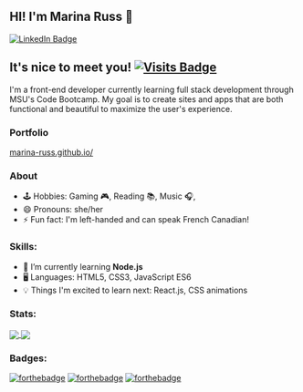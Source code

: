 ## HI! I'm Marina Russ 👋
[![LinkedIn Badge](https://img.shields.io/badge/LinkedIn-Profile-informational?style=flat&logo=linkedin&logoColor=white&color=0D76A8)](https://www.linkedin.com/in/marinaruss/)

## It's nice to meet you! [![Visits Badge](https://badges.pufler.dev/visits/marina-russ/marina-russ)](https:marina-russ.github.io)

I'm a front-end developer currently learning full stack development through MSU's Code Bootcamp. My goal is to create sites and apps that are both functional and beautiful to maximize the user's experience.

### Portfolio
[marina-russ.github.io/](https://marina-russ.github.io/)

### About
- 🕹️ Hobbies: Gaming 🎮, Reading 📚, Music 🎧, 
- 😄 Pronouns: she/her
- ⚡ Fun fact: I'm left-handed and can speak French Canadian!

### Skills:
- 🌱 I’m currently learning **Node.js**
- 🖥️ Languages: HTML5, CSS3, JavaScript ES6
- 💡 Things I'm excited to learn next: React.js, CSS animations 


### Stats:
<a href="https://github.com/anuraghazra/github-readme-stats">
  <img align="center" src="https://github-readme-stats.vercel.app/api?username=marina-russ&show_icons=true&hide=stars&theme=vue" />
</a>
<a href="https://github.com/anuraghazra/github-readme-stats">
  <img align="center" src="https://github-readme-stats.vercel.app/api/top-langs/?username=marina-russ&layout=compact&theme=vue" />
</a>

### Badges:
[![forthebadge](https://forthebadge.com/images/badges/uses-badges.svg)](https://forthebadge.com) [![forthebadge](https://forthebadge.com/images/badges/powered-by-black-magic.svg)](https://forthebadge.com) [![forthebadge](https://forthebadge.com/images/badges/approved-by-veridian-dynamics.svg)](https://forthebadge.com)
